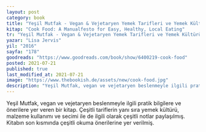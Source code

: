 ```yaml
---
layout: post
category: book
title: "Yeşil Mutfak - Vegan & Vejetaryen Yemek Tarifleri ve Yemek Kültürü Kitabı | Lisa Jervis (Kitap)"
kitap: "Cook Food: A Manualfesto for Easy, Healthy, Local Eating"
tr: "Yeşil Mutfak - Vegan & Vejetaryen Yemek Tarifleri ve Yemek Kültürü Kitabı"
yazar: "Lisa Jervis"
yil: "2016"
sayfa: "178"
goodreads: "https://www.goodreads.com/book/show/6400219-cook-food"
posted: 2021-07-21
published: true
last_modified_at: 2021-07-21
image: "https://www.thebookish.de/assets/new/cook-food.jpg"
description: "Yeşil Mutfak, vegan ve vejetaryen beslenmeyle ilgili pratik bilgilere yer veriyor."
---
```


Yeşil Mutfak, vegan ve vejetaryen beslenmeyle ilgili pratik bilgilere ve önerilere yer veren bir kitap. Çeşitli tariflerin yanı sıra yemek kültürü, malzeme kullanımı ve secimi ile de ilgili olarak çeşitli notlar paylaşılmış. Kitabın son kısmında çeşitli okuma önerilerine yer verilmiş.


